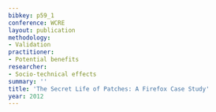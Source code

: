 ```yaml
---
bibkey: p59_1
conference: WCRE
layout: publication
methodology:
- Validation
practitioner:
- Potential benefits
researcher:
- Socio-technical effects
summary: ''
title: 'The Secret Life of Patches: A Firefox Case Study'
year: 2012
---
```


